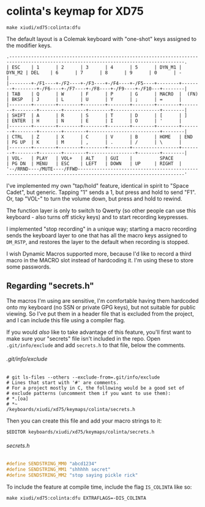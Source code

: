 # colinta's keymap for XD75

```
make xiudi/xd75:colinta:dfu
```

The default layout is a Colemak keyboard with "one-shot" keys assigned to the modifier keys.

    .--------------------------------------------------------------------------------------------------------------------------------------.
    | ESC    | 1      | 2      | 3      | 4      | 5      | DYN_M1 | DYN_M2 | DEL    | 6      | 7      | 8      | 9      | 0      | -      |
    |--------+-/F1----+-/F2----+-/F3----+-/F4----+-/F5----+--------+--------+--------+-/F6----+-/F7----+-/F8----+-/F9----+-/F10---+--------|
    | TAB    | Q      | W      | F      | P      | G      | MACRO  |  (FN)  | BKSP   | J      | L      | U      | Y      | ;      | =      |
    |--------+--------+--------+--------+--------+--------+--------+--------+--------+--------+--------+--------+-----------------+--------|
    | SHIFT  | A      | R      | S      | T      | D      | [      | ]      | ENTER  | H      | N      | E      | I      | O      | '      |
    |--------+--------+--------+--------+--------+--------+--------+--------+--------+--------+--------+--------------------------+--------|
    | CTRL   | Z      | X      | C      | V      | B      | HOME   | END    | PG UP  | K      | M      | ,      | .      | /      | \      |
    |--------+--------+--------+--------+--------+-----------------+--------+--------+--------+--------+-----------------+--------+--------|
    | VOL-   | PLAY   | VOL+   | ALT    | GUI    |          SPACE           | PG DN  | MENU   | ESC    | LEFT   | DOWN   | UP     | RIGHT  |
    '--/RRND----/MUTE----/FFWD-------------------------------------------------------------------------------------------------------------'

I've implemented my own "tap/hold" feature, identical in spirit to "Space Cadet", but generic. Tapping "1" sends a 1, but press and hold to send "F1". Or, tap "VOL-" to turn the volume down, but press and hold to rewind.

The function layer is only to switch to Qwerty (so other people can use this keyboard - also turns off sticky keys) and to start recording keypresses.

I implemented "stop recording" in a unique way; starting a macro recording sends the keyboard layer to one that has all the macro keys assigned to `DM_RSTP`, and restores the layer to the default when recording is stopped.

I wish Dynamic Macros supported more, because I'd like to record a third macro in the MACRO slot instead of hardcoding it. I'm using these to store some passwords.

## Regarding "secrets.h"

The macros I'm using are sensitive, I'm comfortable having them hardcoded onto
my keyboard (no SSN or private GPG keys), but not suitable for public viewing.
So I've put them in a header file that is excluded from the project, and I can
include this file using a compiler flag.

If you would _also_ like to take advantage of this feature, you'll first want
to make sure your "secrets" file isn't included in the repo. Open
`.git/info/exclude` and add `secrets.h` to that file, below the comments.

###### .git/info/exclude

```console
# git ls-files --others --exclude-from=.git/info/exclude
# Lines that start with '#' are comments.
# For a project mostly in C, the following would be a good set of
# exclude patterns (uncomment them if you want to use them):
# *.[oa]
# *~
/keyboards/xiudi/xd75/keymaps/colinta/secrets.h
```

Then you can create this file and add your macro strings to it:

```console
$EDITOR keyboards/xiudi/xd75/keymaps/colinta/secrets.h
```

###### secrets.h

```c++
#define SENDSTRING_MM0 "abcd1234"
#define SENDSTRING_MM1 "shhhhh secret"
#define SENDSTRING_MM2 "stop saying pickle rick"
```

To include the feature at compile time, include the flag `IS_COLINTA` like so:

```
make xiudi/xd75:colinta:dfu EXTRAFLAGS=-DIS_COLINTA
```
